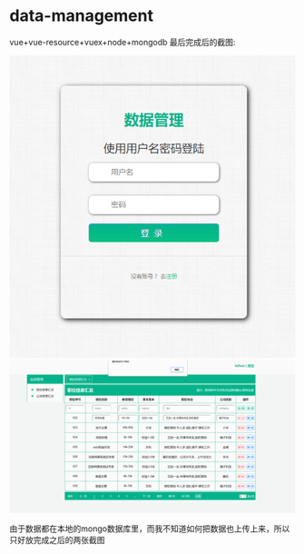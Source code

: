 # data-management
vue+vue-resource+vuex+node+mongodb
最后完成后的截图:

![登陆页](https://github.com/leirt97/data-management/raw/master/images/login.png)
![数据管理页](https://github.com/leirt97/data-management/raw/master/images/grid.png)

由于数据都在本地的mongo数据库里，而我不知道如何把数据也上传上来，所以只好放完成之后的两张截图
